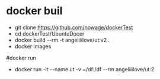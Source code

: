 # docker buil
* git clone https://github.com/nowage/dockerTest
* cd dockerTest/UbuntuDocer
* docker build --rm -t angeliiilove/ut:v2 .
* docker images

#docker run
* docker run -it --name ut -v ~/df:/df --rm angeliiilove/ut:2

